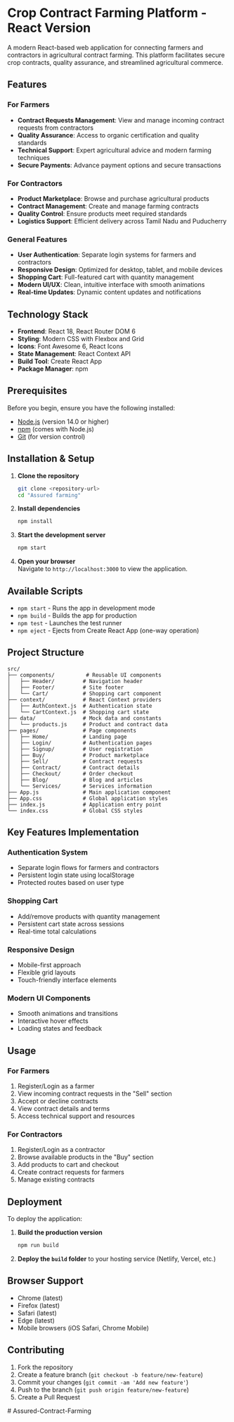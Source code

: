 # Crop Contract Farming Platform - React Version  
  
A modern React-based web application for connecting farmers and contractors in agricultural contract farming. This platform facilitates secure crop contracts, quality assurance, and streamlined agricultural commerce.  

## Features  
  
### For Farmers  
- **Contract Requests Management**: View and manage incoming contract requests from contractors  
- **Quality Assurance**: Access to organic certification and quality standards  
- **Technical Support**: Expert agricultural advice and modern farming techniques  
- **Secure Payments**: Advance payment options and secure transactions  

### For Contractors  
- **Product Marketplace**: Browse and purchase agricultural products  
- **Contract Management**: Create and manage farming contracts  
- **Quality Control**: Ensure products meet required standards  
- **Logistics Support**: Efficient delivery across Tamil Nadu and Puducherry  
  
### General Features  
- **User Authentication**: Separate login systems for farmers and contractors  
- **Responsive Design**: Optimized for desktop, tablet, and mobile devices  
- **Shopping Cart**: Full-featured cart with quantity management  
- **Modern UI/UX**: Clean, intuitive interface with smooth animations  
- **Real-time Updates**: Dynamic content updates and notifications  
  
## Technology Stack  
  
- **Frontend**: React 18, React Router DOM 6  
- **Styling**: Modern CSS with Flexbox and Grid  
- **Icons**: Font Awesome 6, React Icons  
- **State Management**: React Context API  
- **Build Tool**: Create React App  
- **Package Manager**: npm  
  
## Prerequisites  
  
Before you begin, ensure you have the following installed:  
  
- [Node.js](https://nodejs.org/) (version 14.0 or higher)  
- [npm](https://www.npmjs.com/) (comes with Node.js)  
- [Git](https://git-scm.com/downloads) (for version control)  
  
## Installation & Setup  
  
1. **Clone the repository**  
   ```bash  
   git clone <repository-url>  
   cd "Assured farming"  
   ```  
  
2. **Install dependencies**  
   ```bash  
   npm install  
   ```  
  
3. **Start the development server**  
   ```bash  
   npm start  
   ```  
  
4. **Open your browser**  
   Navigate to `http://localhost:3000` to view the application.  
  
## Available Scripts  
  
- `npm start` - Runs the app in development mode  
- `npm build` - Builds the app for production  
- `npm test` - Launches the test runner  
- `npm eject` - Ejects from Create React App (one-way operation)  
  
## Project Structure  
  
```
src/
├── components/          # Reusable UI components
│   ├── Header/         # Navigation header
│   ├── Footer/         # Site footer
│   └── Cart/           # Shopping cart component
├── context/            # React Context providers
│   ├── AuthContext.js  # Authentication state
│   └── CartContext.js  # Shopping cart state
├── data/               # Mock data and constants
│   └── products.js     # Product and contract data
├── pages/              # Page components
│   ├── Home/           # Landing page
│   ├── Login/          # Authentication pages
│   ├── Signup/         # User registration
│   ├── Buy/            # Product marketplace
│   ├── Sell/           # Contract requests
│   ├── Contract/       # Contract details
│   ├── Checkout/       # Order checkout
│   ├── Blog/           # Blog and articles
│   └── Services/       # Services information
├── App.js              # Main application component
├── App.css             # Global application styles
├── index.js            # Application entry point
└── index.css           # Global CSS styles
```

## Key Features Implementation

### Authentication System
- Separate login flows for farmers and contractors
- Persistent login state using localStorage
- Protected routes based on user type

### Shopping Cart
- Add/remove products with quantity management
- Persistent cart state across sessions
- Real-time total calculations

### Responsive Design
- Mobile-first approach
- Flexible grid layouts
- Touch-friendly interface elements

### Modern UI Components
- Smooth animations and transitions
- Interactive hover effects
- Loading states and feedback

## Usage

### For Farmers
1. Register/Login as a farmer
2. View incoming contract requests in the "Sell" section
3. Accept or decline contracts
4. View contract details and terms
5. Access technical support and resources

### For Contractors
1. Register/Login as a contractor
2. Browse available products in the "Buy" section
3. Add products to cart and checkout
4. Create contract requests for farmers
5. Manage existing contracts

## Deployment

To deploy the application:

1. **Build the production version**
   ```bash
   npm run build
   ```

2. **Deploy the `build` folder** to your hosting service (Netlify, Vercel, etc.)

## Browser Support

- Chrome (latest)
- Firefox (latest)
- Safari (latest)
- Edge (latest)
- Mobile browsers (iOS Safari, Chrome Mobile)

## Contributing

1. Fork the repository
2. Create a feature branch (`git checkout -b feature/new-feature`)
3. Commit your changes (`git commit -am 'Add new feature'`)
4. Push to the branch (`git push origin feature/new-feature`)
5. Create a Pull Request

#   A s s u r e d - C o n t r a c t - F a r m i n g 
 
 
